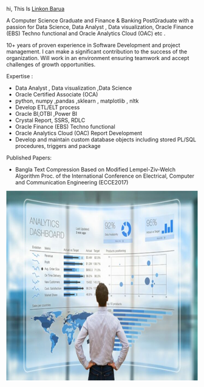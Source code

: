 hi, This Is [Linkon Barua]([in/linkon-barua-33a21424](https://www.linkedin.com/in/linkon-barua-33a21424/))

A Computer Science Graduate and Finance & Banking PostGraduate with a passion for Data Science, Data Analyst , Data visualization, Oracle Finance (EBS) Techno functional and Oracle Analytics Cloud (OAC) etc .

10+ years of proven experience in Software Development and project management. I can make a significant contribution to the success of the organization. Will work in an environment ensuring teamwork and accept challenges of growth opportunities.


Expertise :

- Data Analyst , Data visualization ,Data Science
- Oracle Certified Associate (OCA)
- python, numpy ,pandas ,sklearn , matplotlib , nltk 
- Develop ETL/ELT process
- Oracle BI,OTBI ,Power BI
- Crystal Report, SSRS, RDLC 
- Oracle Finance (EBS) Techno functional 
- Oracle Analytics Cloud (OAC) Report Development
- Develop and maintain custom database objects including stored PL/SQL procedures, triggers and package



Published Papers: 

- Bangla Text Compression Based on Modified Lempel-Ziv-Welch Algorithm
Proc. of the International Conference on Electrical, Computer and Communication Engineering (ECCE2017)


<code><img height="500" src="https://github.com/Linkonb/linkonb/blob/main/is-data-analytics.jpeg"></code>
